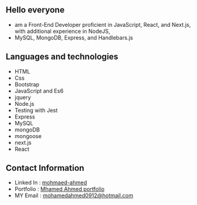 ## Hello everyone
- am a Front-End Developer proficient in JavaScript, React, and Next.js, with additional experience in NodeJS, 
 - MySQL, MongoDB, Express, and Handlebars.js
## Languages and technologies 
- HTML
- Css
- Bootstrap
- JavaScript and Es6
- jquery
- Node.js
- Testing with Jest
- Express
- MySQL
- mongoDB
- mongoose
- next.js
- React


## Contact Information 
* Linked In :  [mohmaed-ahmed](https://www.linkedin.com/in/mohamed-ahmed-27075b222/)
* Portfolio : [Mhamed Ahmed portfolio](https://mohamedahmed-1980.github.io/mohamedahmed-1980/)
* MY Email : mohamedahmed0912@hotmail.com




